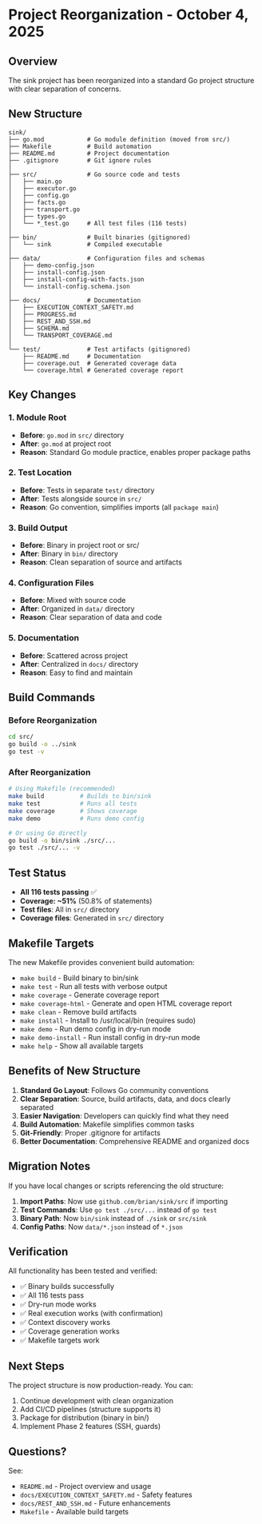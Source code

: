 # Project Reorganization - October 4, 2025

## Overview

The sink project has been reorganized into a standard Go project structure with clear separation of concerns.

## New Structure

```
sink/
├── go.mod            # Go module definition (moved from src/)
├── Makefile          # Build automation
├── README.md         # Project documentation
├── .gitignore        # Git ignore rules
│
├── src/              # Go source code and tests
│   ├── main.go
│   ├── executor.go
│   ├── config.go
│   ├── facts.go
│   ├── transport.go
│   ├── types.go
│   └── *_test.go     # All test files (116 tests)
│
├── bin/              # Built binaries (gitignored)
│   └── sink          # Compiled executable
│
├── data/             # Configuration files and schemas
│   ├── demo-config.json
│   ├── install-config.json
│   ├── install-config-with-facts.json
│   └── install-config.schema.json
│
├── docs/             # Documentation
│   ├── EXECUTION_CONTEXT_SAFETY.md
│   ├── PROGRESS.md
│   ├── REST_AND_SSH.md
│   ├── SCHEMA.md
│   └── TRANSPORT_COVERAGE.md
│
└── test/             # Test artifacts (gitignored)
    ├── README.md     # Documentation
    ├── coverage.out  # Generated coverage data
    └── coverage.html # Generated coverage report
```

## Key Changes

### 1. Module Root
- **Before**: `go.mod` in `src/` directory
- **After**: `go.mod` at project root
- **Reason**: Standard Go module practice, enables proper package paths

### 2. Test Location
- **Before**: Tests in separate `test/` directory
- **After**: Tests alongside source in `src/`
- **Reason**: Go convention, simplifies imports (all `package main`)

### 3. Build Output
- **Before**: Binary in project root or src/
- **After**: Binary in `bin/` directory
- **Reason**: Clean separation of source and artifacts

### 4. Configuration Files
- **Before**: Mixed with source code
- **After**: Organized in `data/` directory
- **Reason**: Clear separation of data and code

### 5. Documentation
- **Before**: Scattered across project
- **After**: Centralized in `docs/` directory
- **Reason**: Easy to find and maintain

## Build Commands

### Before Reorganization
```bash
cd src/
go build -o ../sink
go test -v
```

### After Reorganization
```bash
# Using Makefile (recommended)
make build          # Builds to bin/sink
make test           # Runs all tests
make coverage       # Shows coverage
make demo           # Runs demo config

# Or using Go directly
go build -o bin/sink ./src/...
go test ./src/... -v
```

## Test Status

- **All 116 tests passing** ✅
- **Coverage: ~51%** (50.8% of statements)
- **Test files**: All in `src/` directory
- **Coverage files**: Generated in `src/` directory

## Makefile Targets

The new Makefile provides convenient build automation:

- `make build` - Build binary to bin/sink
- `make test` - Run all tests with verbose output
- `make coverage` - Generate coverage report
- `make coverage-html` - Generate and open HTML coverage report
- `make clean` - Remove build artifacts
- `make install` - Install to /usr/local/bin (requires sudo)
- `make demo` - Run demo config in dry-run mode
- `make demo-install` - Run install config in dry-run mode
- `make help` - Show all available targets

## Benefits of New Structure

1. **Standard Go Layout**: Follows Go community conventions
2. **Clear Separation**: Source, build artifacts, data, and docs clearly separated
3. **Easier Navigation**: Developers can quickly find what they need
4. **Build Automation**: Makefile simplifies common tasks
5. **Git-Friendly**: Proper .gitignore for artifacts
6. **Better Documentation**: Comprehensive README and organized docs

## Migration Notes

If you have local changes or scripts referencing the old structure:

1. **Import Paths**: Now use `github.com/brian/sink/src` if importing
2. **Test Commands**: Use `go test ./src/...` instead of `go test`
3. **Binary Path**: Now `bin/sink` instead of `./sink` or `src/sink`
4. **Config Paths**: Now `data/*.json` instead of `*.json`

## Verification

All functionality has been tested and verified:

- ✅ Binary builds successfully
- ✅ All 116 tests pass
- ✅ Dry-run mode works
- ✅ Real execution works (with confirmation)
- ✅ Context discovery works
- ✅ Coverage generation works
- ✅ Makefile targets work

## Next Steps

The project structure is now production-ready. You can:

1. Continue development with clean organization
2. Add CI/CD pipelines (structure supports it)
3. Package for distribution (binary in bin/)
4. Implement Phase 2 features (SSH, guards)

## Questions?

See:
- `README.md` - Project overview and usage
- `docs/EXECUTION_CONTEXT_SAFETY.md` - Safety features
- `docs/REST_AND_SSH.md` - Future enhancements
- `Makefile` - Available build targets
